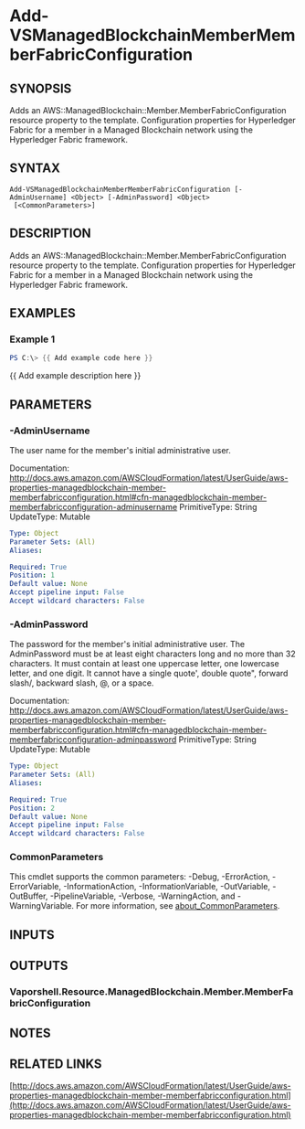 # Add-VSManagedBlockchainMemberMemberFabricConfiguration

## SYNOPSIS
Adds an AWS::ManagedBlockchain::Member.MemberFabricConfiguration resource property to the template.
Configuration properties for Hyperledger Fabric for a member in a Managed Blockchain network using the Hyperledger Fabric framework.

## SYNTAX

```
Add-VSManagedBlockchainMemberMemberFabricConfiguration [-AdminUsername] <Object> [-AdminPassword] <Object>
 [<CommonParameters>]
```

## DESCRIPTION
Adds an AWS::ManagedBlockchain::Member.MemberFabricConfiguration resource property to the template.
Configuration properties for Hyperledger Fabric for a member in a Managed Blockchain network using the Hyperledger Fabric framework.

## EXAMPLES

### Example 1
```powershell
PS C:\> {{ Add example code here }}
```

{{ Add example description here }}

## PARAMETERS

### -AdminUsername
The user name for the member's initial administrative user.

Documentation: http://docs.aws.amazon.com/AWSCloudFormation/latest/UserGuide/aws-properties-managedblockchain-member-memberfabricconfiguration.html#cfn-managedblockchain-member-memberfabricconfiguration-adminusername
PrimitiveType: String
UpdateType: Mutable

```yaml
Type: Object
Parameter Sets: (All)
Aliases:

Required: True
Position: 1
Default value: None
Accept pipeline input: False
Accept wildcard characters: False
```

### -AdminPassword
The password for the member's initial administrative user.
The AdminPassword must be at least eight characters long and no more than 32 characters.
It must contain at least one uppercase letter, one lowercase letter, and one digit.
It cannot have a single quote', double quote", forward slash/, backward slash, @, or a space.

Documentation: http://docs.aws.amazon.com/AWSCloudFormation/latest/UserGuide/aws-properties-managedblockchain-member-memberfabricconfiguration.html#cfn-managedblockchain-member-memberfabricconfiguration-adminpassword
PrimitiveType: String
UpdateType: Mutable

```yaml
Type: Object
Parameter Sets: (All)
Aliases:

Required: True
Position: 2
Default value: None
Accept pipeline input: False
Accept wildcard characters: False
```

### CommonParameters
This cmdlet supports the common parameters: -Debug, -ErrorAction, -ErrorVariable, -InformationAction, -InformationVariable, -OutVariable, -OutBuffer, -PipelineVariable, -Verbose, -WarningAction, and -WarningVariable. For more information, see [about_CommonParameters](http://go.microsoft.com/fwlink/?LinkID=113216).

## INPUTS

## OUTPUTS

### Vaporshell.Resource.ManagedBlockchain.Member.MemberFabricConfiguration
## NOTES

## RELATED LINKS

[http://docs.aws.amazon.com/AWSCloudFormation/latest/UserGuide/aws-properties-managedblockchain-member-memberfabricconfiguration.html](http://docs.aws.amazon.com/AWSCloudFormation/latest/UserGuide/aws-properties-managedblockchain-member-memberfabricconfiguration.html)

